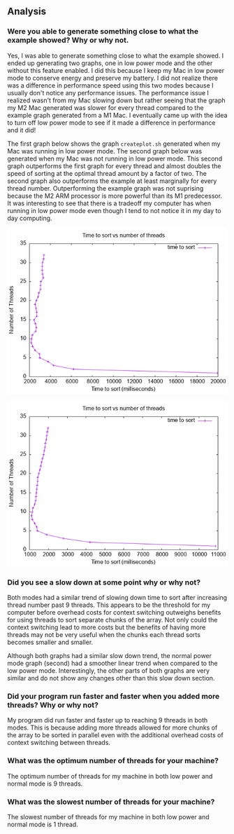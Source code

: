 ## Analysis
### Were you able to generate something close to what the example showed? Why or why not.
Yes, I was able to generate something close to what the example showed. I ended
up generating two graphs, one in low power mode and the other without this 
feature enabled. I did this because I keep my Mac in low power mode to conserve
energy and preserve my battery. I did not realize there was a difference in
performance speed using this two modes because I usually don't notice any 
performance issues. The performance issue I realized wasn't from my Mac
slowing down but rather seeing that the graph my M2 Mac generated was slower
for every thread compared to the example graph generated from a M1 Mac. I
eventually came up with the idea to turn off low power mode to see if it made
a difference in performance and it did!

The first graph below shows the graph `createplot.sh` generated when my Mac 
was running in low power mode. The second graph below was generated when my
Mac was not running in low power mode. This second graph outperforms the first
graph for every thread and almost doubles the speed of sorting at the optimal
thread amount by a factor of two. The second graph also outperforms the example
at least marginally for every thread number. Outperforming the example graph
was not suprising because the M2 ARM processor is more powerful than its M1
predecessor. It was interesting to see that there is a tradeoff my computer
has when running in low power mode even though I tend to not notice it in my
day to day computing.

![Low power mode graph](./student_plot_power_saver.png)

![Normal modegraph](./student_plot.png)

### Did you see a slow down at some point why or why not?
Both modes had a similar trend of slowing down time to sort after increasing
thread number past 9 threads. This appears to be the threshold for 
my computer before overhead costs for context switching outweighs benefits
for using threads to sort separate chunks of the array. Not only could the
context switching lead to more costs but the benefits of having more threads
may not be very useful when the chunks each thread sorts becomes smaller and
smaller.

Although both graphs had a similar slow down trend, the normal power mode
graph (second) had a smoother linear trend when compared to the low power mode.
Interestingly, the other parts of both graphs are very similar and do not show
any changes other than this slow down section.
 
### Did your program run faster and faster when you added more threads? Why or why not?
My program did run faster and faster up to reaching 9 threads in both modes. 
This is because adding more threads allowed for more chunks of the array to
be sorted in parallel even with the additional overhead costs of context 
switching between threads.
 
### What was the optimum number of threads for your machine?
The optimum number of threads for my machine in both low power and normal mode
is 9 threads.
 
### What was the slowest number of threads for your machine?
The slowest number of threads for my machine in both low power and normal mode
is 1 thread. 
